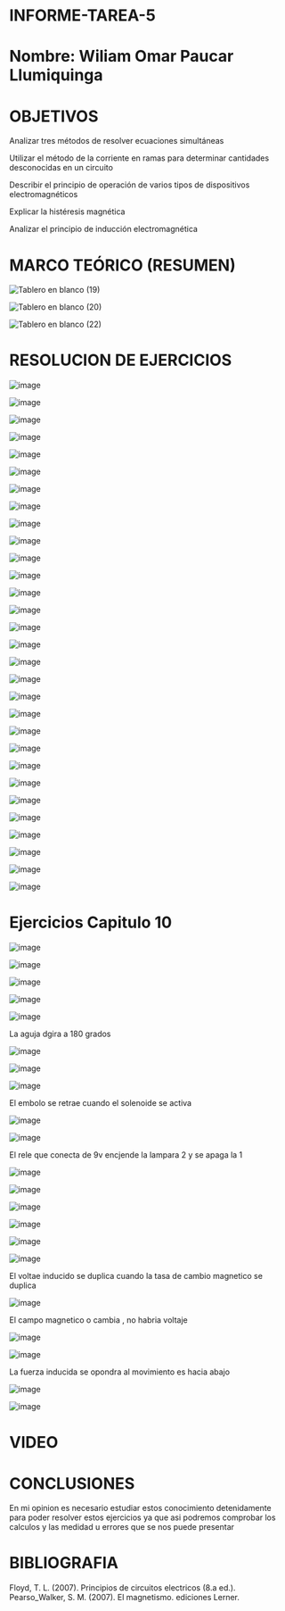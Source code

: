 # INFORME-TAREA-5


# Nombre: Wiliam Omar Paucar Llumiquinga


# OBJETIVOS

 Analizar tres métodos de resolver ecuaciones simultáneas 

 
 Utilizar el método de la corriente en ramas para  determinar cantidades desconocidas en un circuito
 
 
 Describir el principio de operación de varios tipos
de dispositivos electromagnéticos


Explicar la histéresis magnética 


Analizar el principio de inducción
electromagnética


 
# MARCO TEÓRICO (RESUMEN)


![Tablero en blanco (19)](https://user-images.githubusercontent.com/116781607/209417769-66a7b12e-46f0-464f-b022-4b2ecb958903.png)


![Tablero en blanco (20)](https://user-images.githubusercontent.com/116781607/209417900-68adf345-bcc1-45d8-bc33-2d27a7241659.png)



![Tablero en blanco (22)](https://user-images.githubusercontent.com/116781607/209418938-3c5dfa63-91b1-4168-b4c7-f8d76aee09ce.png)

# RESOLUCION DE EJERCICIOS 


![image](https://user-images.githubusercontent.com/116781607/209419090-e6e831a6-79f8-4edf-bf2c-0d1791cd2f4a.png)

![image](https://user-images.githubusercontent.com/116781607/209419259-329d493c-be67-4ca4-b09e-a4ac15f8e5bc.png)

![image](https://user-images.githubusercontent.com/116781607/209419198-175685aa-2fd1-4d1b-919d-d77843bfbeff.png)

![image](https://user-images.githubusercontent.com/116781607/209419235-bb9d4587-12c3-41a3-bf63-8ac8009eb135.png)

![image](https://user-images.githubusercontent.com/116781607/209419281-f6a57d45-d56c-4809-b7ec-33f08d281c83.png)

![image](https://user-images.githubusercontent.com/116781607/209419319-b1d445ec-48e6-480e-80cf-4cfe8a216a54.png)

![image](https://user-images.githubusercontent.com/116781607/209419323-0fa08e31-6ad7-49d2-aa23-76dfa471864e.png)

![image](https://user-images.githubusercontent.com/116781607/209419329-22858ba1-a61e-408f-9b2b-18a90356e940.png)

![image](https://user-images.githubusercontent.com/116781607/209419348-170fd51f-ae4f-4718-8167-54ee86d12e48.png)

![image](https://user-images.githubusercontent.com/116781607/209419355-7247f695-fab1-46c5-a92d-c9dc2ba5a72c.png)

![image](https://user-images.githubusercontent.com/116781607/209419378-c18f5662-f599-41f8-bec0-d5f88f5ef018.png)

![image](https://user-images.githubusercontent.com/116781607/209419515-e62ffdf0-68fa-47bc-8f1a-c0bf147cebc0.png)

![image](https://user-images.githubusercontent.com/116781607/209419527-36f288a4-efc0-4de4-ab4b-81fd10489789.png)

![image](https://user-images.githubusercontent.com/116781607/209419578-c6d9d3cb-5250-4733-9b4b-541467bb07dc.png)

![image](https://user-images.githubusercontent.com/116781607/209419603-54e29ded-050a-457b-9e3a-11321439c83f.png)

![image](https://user-images.githubusercontent.com/116781607/209419609-2b3b5927-4d2e-4662-85c8-4a4e6750a59e.png)

![image](https://user-images.githubusercontent.com/116781607/209419624-df182e5b-7905-490a-bcef-e82470a6a98f.png)

![image](https://user-images.githubusercontent.com/116781607/209419670-ce25a9b3-28d1-4d80-8072-71dee53694ca.png)

![image](https://user-images.githubusercontent.com/116781607/209419713-1089bf64-c7f8-4935-ab27-79ac40531fb0.png)

![image](https://user-images.githubusercontent.com/116781607/209419759-2dae949b-0e84-49d9-be96-f3e52220ea2f.png)

![image](https://user-images.githubusercontent.com/116781607/209419776-af57d2b6-b464-461c-b1d9-c3c42f9699f7.png)

![image](https://user-images.githubusercontent.com/116781607/209419824-d7f918a8-8ed4-45c4-b53b-54acc0195b8c.png)

![image](https://user-images.githubusercontent.com/116781607/209419838-7ec1df76-7a09-46c8-8162-94557a8f6a45.png)

![image](https://user-images.githubusercontent.com/116781607/209419958-3db0992b-1683-459f-aa5f-e9da676912ba.png)

![image](https://user-images.githubusercontent.com/116781607/209419970-7f8ccec8-f3de-4da4-9d4c-39170d081cc0.png)

![image](https://user-images.githubusercontent.com/116781607/209420054-abb63a5d-7e10-4869-bea8-6d31b9b80b53.png)

![image](https://user-images.githubusercontent.com/116781607/209420076-65e8b9a9-ea9d-49a5-beca-b257ff26e4a2.png)

![image](https://user-images.githubusercontent.com/116781607/209420251-03fae2fc-7c9d-486c-b600-917e63daae7b.png)

![image](https://user-images.githubusercontent.com/116781607/209420403-d620b176-6b28-4bc7-972c-c9be6162e240.png)


![image](https://user-images.githubusercontent.com/116781607/209420308-a3d2b202-89b8-4fbe-978c-23f2f90eb48e.png)

# Ejercicios Capitulo 10

![image](https://user-images.githubusercontent.com/116781607/209420438-62bb002b-3d9e-401a-902b-ac1bc2610d31.png)

![image](https://user-images.githubusercontent.com/116781607/209420447-802c1ead-e544-444c-aa36-180b75c95c14.png)

![image](https://user-images.githubusercontent.com/116781607/209420463-33159414-e515-424e-9631-c5daa5c811cf.png)

![image](https://user-images.githubusercontent.com/116781607/209420467-84b06f95-37a6-45ad-89cc-dd7c92043991.png)

![image](https://user-images.githubusercontent.com/116781607/209420472-f7e46f90-afcd-4613-b2e1-54aa871260ce.png)


La aguja dgira a 180 grados


![image](https://user-images.githubusercontent.com/116781607/209420487-4e6b659e-8357-4303-8f91-1ad79d83e319.png)

![image](https://user-images.githubusercontent.com/116781607/209420495-2bb72fe6-8487-4007-86df-a530824a3d42.png)

![image](https://user-images.githubusercontent.com/116781607/209420498-257ce4a9-23ba-49f2-ab24-3eb7f0757135.png)

El embolo se retrae cuando el solenoide se activa

![image](https://user-images.githubusercontent.com/116781607/209420508-a2abd979-f894-4bfb-aa20-85b246e9d033.png)

![image](https://user-images.githubusercontent.com/116781607/209420511-1b4238a1-7186-4ca9-bd0d-2dbcd45db027.png)

El rele que conecta de 9v encjende la lampara 2 y se apaga la 1

![image](https://user-images.githubusercontent.com/116781607/209420532-1dc243bf-2ddd-4f7d-8dbb-0fb98f9cf78a.png)

![image](https://user-images.githubusercontent.com/116781607/209420560-039a912e-fe48-4a1d-8cd0-5f09db92372b.png)

![image](https://user-images.githubusercontent.com/116781607/209420563-1032d3e8-557d-4b8b-b5fc-c7604b93cb82.png)

![image](https://user-images.githubusercontent.com/116781607/209420577-a3ba6574-a73c-48e7-903f-a8b367e056d5.png)

![image](https://user-images.githubusercontent.com/116781607/209420584-1f487885-a416-429d-bc3b-e32cc06e6da5.png)

![image](https://user-images.githubusercontent.com/116781607/209420595-314fc113-40f5-410f-bb08-6f6f049eb3ce.png)

El voltae inducido se duplica cuando la tasa de cambio magnetico se duplica

![image](https://user-images.githubusercontent.com/116781607/209420606-14c77c58-0921-496c-ae75-784470831a02.png)

El campo magnetico o cambia , no habria voltaje 

![image](https://user-images.githubusercontent.com/116781607/209420660-f1af72cf-6125-4aa5-80b0-e7755ebce9e7.png)

![image](https://user-images.githubusercontent.com/116781607/209420665-62229d38-ab02-4f54-9421-d4a3c0d4f380.png)

La fuerza inducida se opondra al movimiento es hacia abajo

![image](https://user-images.githubusercontent.com/116781607/209420681-cef3b675-4e64-481d-bda2-bf92aaa864bc.png)

![image](https://user-images.githubusercontent.com/116781607/209420690-52f922a3-82cf-4941-a8d2-63ceaec9481a.png)

# VIDEO 


# CONCLUSIONES

En mi opinion es necesario estudiar estos conocimiento detenidamente para poder resolver estos ejercicios ya que asi podremos comprobar los calculos y las medidad u errores que se nos puede presentar 

# BIBLIOGRAFIA 
Floyd, T. L. (2007). Principios de circuitos electricos (8.a ed.). Pearso_Walker, S. M. (2007). El magnetismo. ediciones Lerner.





































